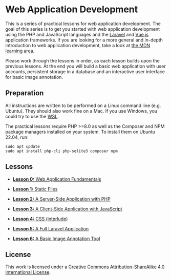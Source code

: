# Web Application Development

This is a series of practical lessons for web application development. The goal of this series is to get you started with web application development using the PHP and JavaScript languages and the [Laravel](https://laravel.com/) and [Vue.js](https://vuejs.org/) application frameworks. If you are looking for a more general and in-depth introduction to web application development, take a look at [the MDN learning area](https://developer.mozilla.org/en-US/docs/Learn).

Please work through the lessons in order, as each lesson builds upon the previous lessons. At the end you will build a basic web application with user accounts, persistent storage in a database and an interactive user interface for basic image annotation.

## Preparation

All instructions are written to be performed on a Linux command line (e.g. Ubuntu). They should also work fine on a Mac. If you use Windows, you could try to use the [WSL](https://docs.microsoft.com/en-us/windows/wsl/install).

The practical lessons require PHP >=8.0 as well as the Composer and NPM package managers installed on your system. To install them on Ubuntu 22.04, run:

```
sudo apt update
sudo apt install php-cli php-sqlite3 composer npm
```

## Lessons

- [**Lesson 0:** Web Application Fundamentals](lesson-0)

- [**Lesson 1:** Static Files](lesson-1)

- [**Lesson 2:** A Server-Side Application with PHP](lesson-2)

- [**Lesson 3:** A Client-Side Application with JavaScript](lesson-3)

- [**Lesson 4:** CSS (interlude)](lesson-4)

- [**Lesson 5:** A Full Laravel Application](lesson-5)

- [**Lesson 6:** A Basic Image Annotation Tool](lesson-6)

## License

This work is licensed under a <a rel="license" href="http://creativecommons.org/licenses/by-sa/4.0/">Creative Commons Attribution-ShareAlike 4.0 International License</a>.
